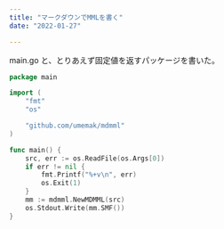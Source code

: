 ```yaml
---
title: "マークダウンでMMLを書く"
date: "2022-01-27"

---
```


main.go と、とりあえず固定値を返すパッケージを書いた。

```go
package main

import (
	"fmt"
	"os"

	"github.com/umemak/mdmml"
)

func main() {
	src, err := os.ReadFile(os.Args[0])
	if err != nil {
		fmt.Printf("%+v\n", err)
		os.Exit(1)
	}
	mm := mdmml.NewMDMML(src)
	os.Stdout.Write(mm.SMF())
}
```
